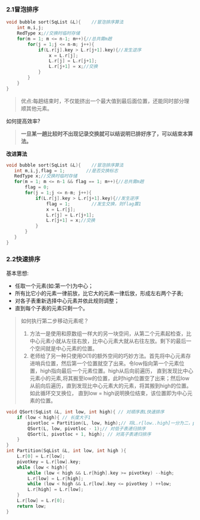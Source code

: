 ### 2.1冒泡排序
```cpp
void bubble sort(SqList &L){    //冒泡排序算法
    int m,i,j;
    RedType x;//交换时临时存储
    for(m = 1; m <= n-1; m++){//总共需m趟
        for(j = 1;j <= n-m; j++){
            if(L.r[j].key > L.r[j+1].key){//发生逆序
                x = L.r[j];
                L.r[j] = L.r[j+1];
                L.r[j+1] = x;//交换
            }
        }
    }
}
```
>优点:每趟结束时，不仅能挤出一个最大值到最后面位置，还能同时部分理顺其他元素。

如何提高效率?  

> **一旦某一趟比较时不出现记录交换就可以结说明已排好序了，可以结束本算法。**

 **改进算法**  
 ```cpp
void bubble sort(SqList &L){    //冒泡排序算法
    int m,i,j,flag = 1;        //是否交换标志
    RedType x;//交换时临时存储
    for(m = 1; m <= n-1 && flag == 1; m++){//总共需m趟
        flag = 0;
        for(j = 1;j <= n-m; j++){
            if(L.r[j].key > L.r[j+1].key){//发生逆序
                flag = 1;        //发生交换，则flag置1
                x = L.r[j];
                L.r[j] = L.r[j+1];
                L.r[j+1] = x;//交换
            }
        }
    }
}
```
### 2.2快速排序
基本思想:
- 任取一个元素(如:第一个)为中心；  
- 所有比它小的元素一律前放，比它大的元素一律后放，形成左右两个子表;  
- 对各子表重新选择中心元素并依此规则调整；  
- 直到每个子表的元素只剩一个。

>如何执行第二步移动元素呢？  
> 1. 方法一是使用和原数组一样大的另一块空间，从第二个元素起检查，比中心元素小就从左往右放，比中心元素大就从右往左放。剩下的最后一个空间就是中心元素的位置。
> 2. 老师给了另一种只使用O(1)的额外空间的巧妙方法。首先将中心元素存进哨兵位置，然后第一个位置就空了出来。令low指向第一个元素位置，high指向最后一个元素位置。high从后向前遍历，
> 直到发现比中心元素小的元素,将其搬至low的位置，此时high位置空了出来；然后low从前向后遍历，直到发现比中心元素大的元素，将其搬到high的位置。如此循环交叉换位，
> 直到low = high说明换位结束，该位置即为中心元素的位置。
```cpp
void QSort(SqList &L, int low, int high){ // 对顺序表L快速排序
    if (low < high){ // 长度大于1
        pivotloc = Partition(L, low, high);// 将L.r[low..high]一分为二，pivotloc为枢轴元素排好序的位置
        QSort(L, low, pivotloc - 1);// 对低子表递归排序
        QSort(L, pivotloc + 1, high); // 对高子表递归排序
    }
}
int Partition(SqList &L, int low, int high ){
    L.r[0] = L.r[low];
    pivotkey = L.r[low].key;
    while (low < high){
        while (low < high && L.r[high].key >= pivotkey) --high;
        L.r[low] = L.r[high];
        while (low < high && L.r[low].key <= pivotkey ) ++low;
        L.r[high] = L.r[low];
    }
    L.r[low] = L.r[0];
    return low;
}
```
